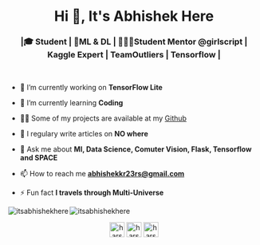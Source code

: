 <h1 align="center">Hi 👋, It's Abhishek Here</h1>
<h3 align="center">|🎓 Student | 🤖ML & DL | 👨🏻‍💻Student Mentor @girlscript | Kaggle Expert | TeamOutliers | Tensorflow |</h3>

<br>

- 🔭 I’m currently working on **TensorFlow Lite**

- 🌱 I’m currently learning **Coding**

<!--
- 👯 I’m looking to collaborate on ***update soon***
- 🤔 I’m looking for help with ***update soon***-->

- 👨‍💻 Some of my projects are available at my [Github](https://github.com/itsabhishekhere?tab=repositories)

- 📝 I regulary write articles on **NO where**

- 💬 Ask me about **Ml, Data Science, Comuter Vision, Flask, Tensorflow and SPACE**

- 📫 How to reach me **abhishekkr23rs@gmail.com**

- ⚡ Fun fact **I travels through Multi-Universe**



<img align="left" src="https://github-readme-stats.vercel.app/api/top-langs/?username=itsabhishekhere&layout=compact&hide=html&theme=radical" alt="itsabhishekhere" />

<img align="center" src="https://github-readme-stats.vercel.app/api?username=itsabhishekhere&show_icons=true&theme=radical" alt="itsabhishekhere" />

<p align="center">
</a>
<a href="https://www.linkedin.com/in/abhishek-5b642580/" target="blank"><img align="center" src="https://cdn.jsdelivr.net/npm/simple-icons@3.0.1/icons/linkedin.svg" alt="harshcasper" height="30" width="30" /></a>
<a href="https://www.kaggle.com/iabhishekmaurya" target="blank"><img align="center" src="https://cdn.jsdelivr.net/npm/simple-icons@3.0.1/icons/kaggle.svg" alt="harshcasper" height="30" width="30" /></a>
<a href="https://www.instagram.com/__hey_abhi/" target="blank"><img align="center" src="https://cdn.jsdelivr.net/npm/simple-icons@3.0.1/icons/instagram.svg" alt="harshcasper" height="30" width="30" /></a>
</p>
